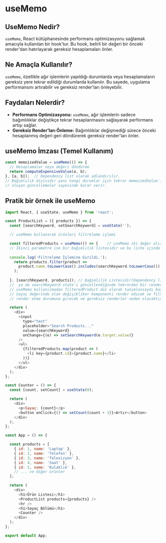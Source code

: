 # useMemo 
## UseMemo Nedir?

`useMemo`, React kütüphanesinde performans optimizasyonu sağlamak amacıyla kullanılan bir hook'tur. Bu hook, belirli bir değeri bir önceki render'dan hatırlayarak gereksiz hesaplamaları önler.

## Ne Amaçla Kullanılır?

`useMemo`, özellikle ağır işlemlerin yapıldığı durumlarda veya hesaplamaların gereksiz yere tekrar edildiği durumlarda kullanılır. Bu sayede, uygulama performansını artırabilir ve gereksiz render'ları önleyebilir.

## Faydaları Nelerdir?

- **Performans Optimizasyonu:** `useMemo`, ağır işlemlerin sadece bağımlılıklar değiştikçe tekrar hesaplanmasını sağlayarak performans artışı sağlar.
- **Gereksiz Render'ları Önleme:** Bağımlılıklar değişmediği sürece önceki hesaplanmış değeri geri döndürerek gereksiz render'ları önler.

## useMemo İmzası (Temel Kullanım)

```jsx
const memoizedValue = useMemo(() => {
  // Hesaplamalar veya değeri döndürme
  return computeExpensiveValue(a, b);
}, [a, b]);  // Dependency list olarak adlandırılır.
// Bağımlılık dizisidir yani hangi durumlar için tekrar memoizedValue'i işleyeceğine bu bağımlılıklarda
// oluşan güncellemeler sayesinde karar verir.
```

## Pratik bir örnek ile useMemo
```javascript
import React, { useState, useMemo } from 'react';

const ProductList = ({ products }) => {
  const [searchKeyword, setSearchKeyword] = useState('');

  // useMemo kullanarak ürünleri filtreleme işlemi

  const filteredProducts = useMemo(() => {    // useMemo iki değer alır Birinci parametre, bir fonksiyon veya hesaplanmış değeri içerir.
  // İkinci parametre ise bir bağımlılık listesidir ve bu liste içinde belirtilen değerler değiştiğinde, memoized değerin yeniden hesaplanmasını sağlar. (Dependency List) 
   
  console.log('Filtreleme İşlemine Girildi.');
    return products.filter(product =>          
      product.name.toLowerCase().includes(searchKeyword.toLowerCase())      
    );
  
  }, [searchKeyword, products]); // Bağımlılık Listesidir(Dependency list) yalnızca products props değiştiğinde
  //  ya da searchKeyword state'i güncellendiğinde tekrardan bir render işlemine girecektir. 
  // useMemo kullanılmadan filteredProduct düz olarak tanımlansaydı başka bir componentde olan işlem örneğin
  // Sayaç değerinde olan değişikliker komponenti render edicek ve filteredProduct dolayısıyla tekrardan veriyi işleme
  // render etme durumuna girecek ve gereksiz renderler neden olacaktır. Optimize edilmiş kullanımı bu şekildeydi.

  return (
    <div>
      <input
        type="text"
        placeholder="Search Products..."
        value={searchKeyword}
        onChange={(e) => setSearchKeyword(e.target.value)}
      />
      <ul>
        {filteredProducts.map(product => (
          <li key={product.id}>{product.name}</li>
        ))}
      </ul>
    </div>
  );
};

const Counter = () => {
  const [count, setCount] = useState(0);

  return (
    <div>
      <p>Sayaç: {count}</p>
      <button onClick={() => setCount(count + 1)}>Artır</button>
    </div>
  );
};

const App = () => {

  const products = [
    { id: 1, name: 'Laptop' },
    { id: 2, name: 'Telefon' },
    { id: 3, name: 'Televizyon' },
    { id: 4, name: 'Saat' },
    { id: 5, name: 'Kulaklık' },
    // ... ve diğer ürünler
  ];

  return (
    <div>
      <h1>Ürün Listesi</h1>
      <ProductList products={products} />
      <hr />
      <h1>Sayaç Bölümü</h1>
      <Counter />
    </div>
  );
};

export default App;
```

